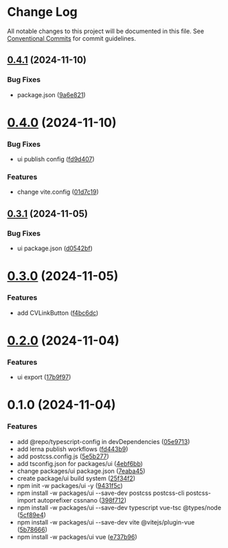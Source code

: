 # Change Log

All notable changes to this project will be documented in this file.
See [Conventional Commits](https://conventionalcommits.org) for commit guidelines.

## [0.4.1](https://github.com/Dai7Igarashi/ui-sample-1/compare/@dai7igarashi/ui@0.4.0...@dai7igarashi/ui@0.4.1) (2024-11-10)

### Bug Fixes

* package.json ([9a6e821](https://github.com/Dai7Igarashi/ui-sample-1/commit/9a6e821035f83641106307238a7daf4224ecb649))

# [0.4.0](https://github.com/Dai7Igarashi/ui-sample-1/compare/@dai7igarashi/ui@0.3.1...@dai7igarashi/ui@0.4.0) (2024-11-10)

### Bug Fixes

* ui publish config ([fd9d407](https://github.com/Dai7Igarashi/ui-sample-1/commit/fd9d4070cbbe4a08338b2e837f349a15b1306c69))

### Features

* change vite.config ([01d7c19](https://github.com/Dai7Igarashi/ui-sample-1/commit/01d7c19ee49d750cd6c0e98f040d53e1b3e8c052))

## [0.3.1](https://github.com/Dai7Igarashi/ui-sample-1/compare/@dai7igarashi/ui@0.3.0...@dai7igarashi/ui@0.3.1) (2024-11-05)

### Bug Fixes

* ui package.json ([d0542bf](https://github.com/Dai7Igarashi/ui-sample-1/commit/d0542bfe586885c7f38ad288c0ac35051ff28ee0))

# [0.3.0](https://github.com/Dai7Igarashi/ui-sample-1/compare/@dai7igarashi/ui@0.2.0...@dai7igarashi/ui@0.3.0) (2024-11-05)

### Features

* add CVLinkButton ([f4bc6dc](https://github.com/Dai7Igarashi/ui-sample-1/commit/f4bc6dc194de3a817da92122dc040fcf8ab4a667))

# [0.2.0](https://github.com/Dai7Igarashi/ui-sample-1/compare/@dai7igarashi/ui@0.1.0...@dai7igarashi/ui@0.2.0) (2024-11-04)

### Features

* ui export ([17b9f97](https://github.com/Dai7Igarashi/ui-sample-1/commit/17b9f97a7cbe9647246954deacb5f2c2a87a5607))

# 0.1.0 (2024-11-04)

### Features

* add @repo/typescript-config in devDependencies ([05e9713](https://github.com/Dai7Igarashi/ui-sample-1/commit/05e9713788e1950e827534ddfbcc2778eb0afe3f))
* add lerna publish workflows ([fd443b9](https://github.com/Dai7Igarashi/ui-sample-1/commit/fd443b9e84222193bc91fa88cb47467804e5b6e2))
* add postcss.config.js ([5e5b277](https://github.com/Dai7Igarashi/ui-sample-1/commit/5e5b277e77212aa875c01cdd242309178f1b82cd))
* add tsconfig.json for packages/ui ([4ebf6bb](https://github.com/Dai7Igarashi/ui-sample-1/commit/4ebf6bbd6ce34c58da7545774ce2518a24910b9e))
* change packages/ui package.json ([7eaba45](https://github.com/Dai7Igarashi/ui-sample-1/commit/7eaba4571b414906e76ab765497b655eee4d9187))
* create package/ui build system ([25f34f2](https://github.com/Dai7Igarashi/ui-sample-1/commit/25f34f2158897d964eba618049e92204b2b21a0e))
* npm init -w packages/ui -y ([9431f5c](https://github.com/Dai7Igarashi/ui-sample-1/commit/9431f5cd8d1df40ff077dd3b0fa22f5c3018314c))
* npm install -w packages/ui --save-dev postcss postcss-cli postcss-import autoprefixer cssnano ([398f712](https://github.com/Dai7Igarashi/ui-sample-1/commit/398f712405b99a204449bb12a57ada8df56e61e3))
* npm install -w packages/ui --save-dev typescript vue-tsc @types/node ([5cf89e4](https://github.com/Dai7Igarashi/ui-sample-1/commit/5cf89e45e47c20ed0f1fc173e7773b7bdb837f00))
* npm install -w packages/ui --save-dev vite @vitejs/plugin-vue ([5b78666](https://github.com/Dai7Igarashi/ui-sample-1/commit/5b78666a87c0e2ec32184b506b7d284eb4457a09))
* npm install -w packages/ui vue ([e737b96](https://github.com/Dai7Igarashi/ui-sample-1/commit/e737b96f81b2bb64694eebcf7ba7a5048f1e5052))
